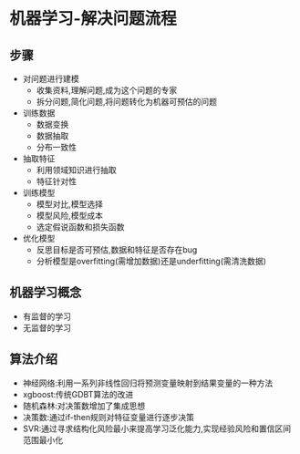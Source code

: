 # 机器学习-解决问题流程


## 步骤

* 对问题进行建模
    * 收集资料,理解问题,成为这个问题的专家
    * 拆分问题,简化问题,将问题转化为机器可预估的问题
* 训练数据
    * 数据变换
    * 数据抽取
    * 分布一致性
* 抽取特征
    * 利用领域知识进行抽取
    * 特征针对性
* 训练模型
    * 模型对比,模型选择
    * 模型风险,模型成本
    * 选定假说函数和损失函数
* 优化模型
    * 反思目标是否可预估,数据和特征是否存在bug
    * 分析模型是overfitting(需增加数据)还是underfitting(需清洗数据)


## 机器学习概念

* 有监督的学习
* 无监督的学习


## 算法介绍

* 神经网络:利用一系列非线性回归将预测变量映射到结果变量的一种方法
* xgboost:传统GDBT算法的改进
* 随机森林:对决策数增加了集成思想
* 决策数:通过if-then规则对特征变量进行逐步决策
* SVR:通过寻求结构化风险最小来提高学习泛化能力,实现经验风险和置信区间范围最小化
